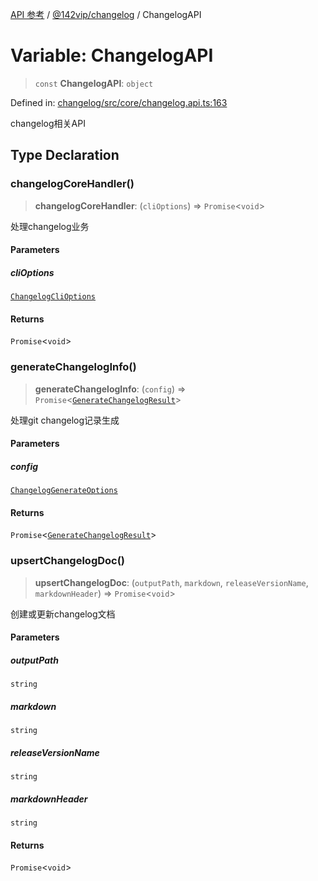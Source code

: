 [API 参考](../wiki/Home) / [@142vip/changelog](../wiki/@142vip.changelog) / ChangelogAPI

# Variable: ChangelogAPI

> `const` **ChangelogAPI**: `object`

Defined in: [changelog/src/core/changelog.api.ts:163](https://github.com/142vip/core-x/blob/15d5bc9ef4bece78c0e60bdf074a2d245f625100/packages/changelog/src/core/changelog.api.ts#L163)

changelog相关API

## Type Declaration

### changelogCoreHandler()

> **changelogCoreHandler**: (`cliOptions`) => `Promise`<`void`>

处理changelog业务

#### Parameters

##### cliOptions

[`ChangelogCliOptions`](../wiki/@142vip.changelog.Interface.ChangelogCliOptions)

#### Returns

`Promise`<`void`>

### generateChangelogInfo()

> **generateChangelogInfo**: (`config`) => `Promise`<[`GenerateChangelogResult`](../wiki/@142vip.changelog.Interface.GenerateChangelogResult)>

处理git changelog记录生成

#### Parameters

##### config

[`ChangelogGenerateOptions`](../wiki/@142vip.changelog.Interface.ChangelogGenerateOptions)

#### Returns

`Promise`<[`GenerateChangelogResult`](../wiki/@142vip.changelog.Interface.GenerateChangelogResult)>

### upsertChangelogDoc()

> **upsertChangelogDoc**: (`outputPath`, `markdown`, `releaseVersionName`, `markdownHeader`) => `Promise`<`void`>

创建或更新changelog文档

#### Parameters

##### outputPath

`string`

##### markdown

`string`

##### releaseVersionName

`string`

##### markdownHeader

`string`

#### Returns

`Promise`<`void`>
